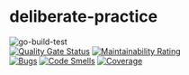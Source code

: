 # deliberate-practice
![go-build-test](https://github.com/pauloqueiroga/deliberate-practice/actions/workflows/build-test-go.yml/badge.svg)  
[![Quality Gate Status](https://sonarcloud.io/api/project_badges/measure?project=pauloqueiroga_golang_setsgame&metric=alert_status)](https://sonarcloud.io/dashboard?id=pauloqueiroga_golang_setsgame)
[![Maintainability Rating](https://sonarcloud.io/api/project_badges/measure?project=pauloqueiroga_golang_setsgame&metric=sqale_rating)](https://sonarcloud.io/dashboard?id=pauloqueiroga_golang_setsgame)  
[![Bugs](https://sonarcloud.io/api/project_badges/measure?project=pauloqueiroga_golang_setsgame&metric=bugs)](https://sonarcloud.io/dashboard?id=pauloqueiroga_golang_setsgame)
[![Code Smells](https://sonarcloud.io/api/project_badges/measure?project=pauloqueiroga_golang_setsgame&metric=code_smells)](https://sonarcloud.io/dashboard?id=pauloqueiroga_golang_setsgame)
[![Coverage](https://sonarcloud.io/api/project_badges/measure?project=pauloqueiroga_golang_setsgame&metric=coverage)](https://sonarcloud.io/dashboard?id=pauloqueiroga_golang_setsgame)
